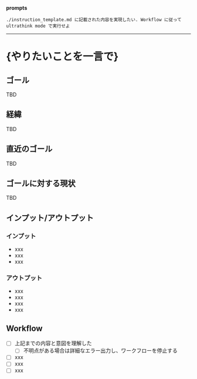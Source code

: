 **prompts**

```
./instruction_template.md に記載された内容を実現したい. Workflow に従って ultrathink mode で実行せよ
```

---

# {やりたいことを一言で}

## ゴール
TBD

## 経緯
TBD

## 直近のゴール
TBD


## ゴールに対する現状
TBD

## インプット/アウトプット

### インプット
- xxx
- xxx
- xxx

### アウトプット
- xxx
- xxx
- xxx
- xxx

## Workflow
- [ ] 上記までの内容と意図を理解した
  - [ ] 不明点がある場合は詳細なエラー出力し、ワークフローを停止する
- [ ] xxx
- [ ] xxx
- [ ] xxx
